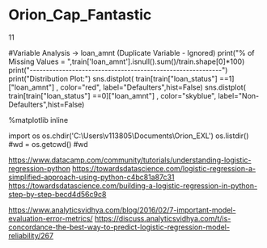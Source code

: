 # Orion_Cap_Fantastic

11


#Variable Analysis -> loan_amnt (Duplicate Variable - Ignored)
print("% of Missing Values = ",train['loan_amnt'].isnull().sum()/train.shape[0]*100)
print("-----------------------------------------------------------")
print("Distribution Plot:")
sns.distplot( train[train["loan_status"] ==1]["loan_amnt"] , color="red", label="Defaulters",hist=False)
sns.distplot( train[train["loan_status"] ==0]["loan_amnt"] , color="skyblue", label="Non-Defaulters",hist=False)



​%matplotlib inline

import os
os.chdir('C:\\Users\\v113805\\Documents\\Orion_EXL')
os.listdir()
#wd = os.getcwd()
#wd



https://www.datacamp.com/community/tutorials/understanding-logistic-regression-python
https://towardsdatascience.com/logistic-regression-a-simplified-approach-using-python-c4bc81a87c31
https://towardsdatascience.com/building-a-logistic-regression-in-python-step-by-step-becd4d56c9c8

https://www.analyticsvidhya.com/blog/2016/02/7-important-model-evaluation-error-metrics/
https://discuss.analyticsvidhya.com/t/is-concordance-the-best-way-to-predict-logistic-regression-model-reliability/267

